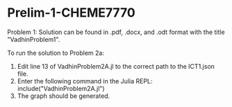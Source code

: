 # Prelim-1-CHEME7770

Problem 1:
Solution can be found in .pdf, .docx, and .odt format with the title "VadhinProblem1".

To run the solution to Problem 2a:
1. Edit line 13 of VadhinProblem2A.jl to the correct path to the ICT1.json file.
2. Enter the following command in the Julia REPL:
      include("VadhinProblem2A.jl")
3. The graph should be generated.  


